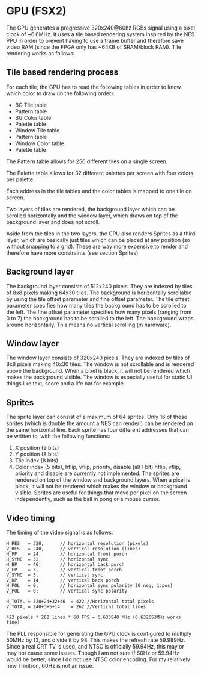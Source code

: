 # GPU (FSX2)
The GPU generates a progressive 320x240@60hz RGBs signal using a pixel clock of ~6.6MHz.
It uses a tile based rendering system inspired by the NES PPU in order to prevent having to use a frame buffer and therefore save video RAM (since the FPGA only has ~64KB of SRAM/block RAM). Tile rendering works as follows:


## Tile based rendering process
For each tile, the GPU has to read the following tables in order to know which color to draw (in the following order):

- BG Tile table
- Pattern table
- BG Color table
- Palette table
- Window Tile table
- Pattern table
- Window Color table
- Palette table

The Pattern table allows for 256 different tiles on a single screen.

The Palette table allows for 32 different palettes per screen with four colors per palette.

Each address in the tile tables and the color tables is mapped to one tile on screen.

Two layers of tiles are rendered, the background layer which can be scrolled horizontally and the window layer, which draws on top of the background layer and does not scroll.

Aside from the tiles in the two layers, the GPU also renders Sprites as a third layer, which are basically just tiles which can be placed at any position (so without snapping to a grid). These are way more expensive to render and therefore have more constraints (see section Sprites).

## Background layer
The background layer consists of 512x240 pixels. They are indexed by tiles of 8x8 pixels making 64x30 tiles. The background is horizontally scrollable by using the tile offset parameter and fine offset parameter. The tile offset parameter specifies how many tiles the background has to be scrolled to the left. The fine offset parameter specifies how many pixels (ranging from 0 to 7) the background has to be scrolled to the left. The background wraps around horizontally. This means no vertical scrolling (in hardware).

## Window layer
The window layer consists of 320x240 pixels. They are indexed by tiles of 8x8 pixels making 40x30 tiles. The window is not scrollable and is rendered above the background. When a pixel is black, it will not be rendered which makes the background visible. The window is especially useful for static UI things like text, score and a life bar for example.

## Sprites
The sprite layer can consist of a maximum of 64 sprites. Only 16 of these sprites (which is double the amount a NES can render!) can be rendered on the same horizontal line. Each sprite has four different addresses that can be written to, with the following functions:
1. X position (9 bits)
2. Y position (8 bits)
3. Tile index (8 bits)
4. Color index (5 bits), hflip, vflip, priority, disable (all 1 bit)
hflip, vflip, priority and disable are currently not implemented.
The sprites are rendered on top of the window and background layers. When a pixel is black, it will not be rendered which makes the window or background visible. Sprites are useful for things that move per pixel on the screen independently, such as the ball in pong or a mouse cursor.


## Video timing
The timing of the video signal is as follows:
``` text
H_RES   = 320,      // horizontal resolution (pixels)
V_RES   = 240,      // vertical resolution (lines)
H_FP    = 24,       // horizontal front porch
H_SYNC  = 32,       // horizontal sync
H_BP    = 46,       // horizontal back porch
V_FP    = 3,        // vertical front porch
V_SYNC  = 5,        // vertical sync
V_BP    = 14,       // vertical back porch
H_POL   = 0,        // horizontal sync polarity (0:neg, 1:pos)
V_POL   = 0;        // vertical sync polarity

H_TOTAL = 320+24+32+46  = 422 //Horizontal total pixels
V_TOTAL = 240+3+5+14    = 262 //Vertical total lines

422 pixels * 262 lines * 60 FPS = 6.633840 MHz (6.632653MHz works fine)
```
The PLL responsible for generating the GPU clock is configured to multiply 50MHz by 13, and divide it by 98. This makes the refresh rate 59.989Hz.
Since a real CRT TV is used, and NTSC is officially 59.94Hz, this may or may not cause some issues. Though I am not sure if 60Hz or 59.94Hz would be better, since I do not use NTSC color encoding. For my relatively new Trinitron, 60Hz is not an issue.